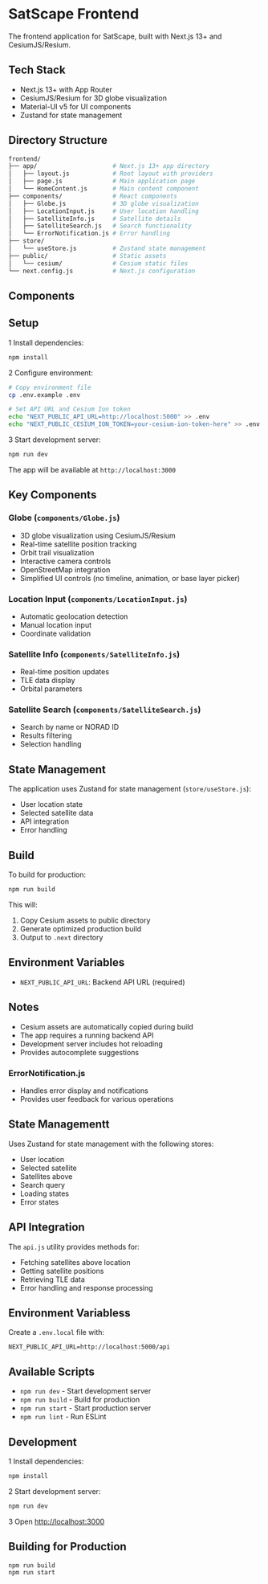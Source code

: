 # SatScape Frontend

The frontend application for SatScape, built with Next.js 13+ and CesiumJS/Resium.

## Tech Stack

- Next.js 13+ with App Router
- CesiumJS/Resium for 3D globe visualization
- Material-UI v5 for UI components
- Zustand for state management

## Directory Structure

```bash
frontend/
├── app/                     # Next.js 13+ app directory
│   ├── layout.js            # Root layout with providers
│   ├── page.js              # Main application page
│   └── HomeContent.js       # Main content component
├── components/              # React components
│   ├── Globe.js             # 3D globe visualization
│   ├── LocationInput.js     # User location handling
│   ├── SatelliteInfo.js     # Satellite details
│   ├── SatelliteSearch.js   # Search functionality
│   └── ErrorNotification.js # Error handling
├── store/
│   └── useStore.js          # Zustand state management
├── public/                  # Static assets
│   └── cesium/              # Cesium static files
└── next.config.js           # Next.js configuration
```

## Components

## Setup

1 Install dependencies:

```bash
npm install
```

2 Configure environment:

```bash
# Copy environment file
cp .env.example .env

# Set API URL and Cesium Ion token
echo "NEXT_PUBLIC_API_URL=http://localhost:5000" >> .env
echo "NEXT_PUBLIC_CESIUM_ION_TOKEN=your-cesium-ion-token-here" >> .env
```

3 Start development server:

```bash
npm run dev
```

The app will be available at `http://localhost:3000`

## Key Components

### Globe (`components/Globe.js`)

- 3D globe visualization using CesiumJS/Resium
- Real-time satellite position tracking
- Orbit trail visualization
- Interactive camera controls
- OpenStreetMap integration
- Simplified UI controls (no timeline, animation, or base layer picker)

### Location Input (`components/LocationInput.js`)

- Automatic geolocation detection
- Manual location input
- Coordinate validation

### Satellite Info (`components/SatelliteInfo.js`)

- Real-time position updates
- TLE data display
- Orbital parameters

### Satellite Search (`components/SatelliteSearch.js`)

- Search by name or NORAD ID
- Results filtering
- Selection handling

## State Management

The application uses Zustand for state management (`store/useStore.js`):

- User location state
- Selected satellite data
- API integration
- Error handling

## Build

To build for production:

```bash
npm run build
```

This will:

1. Copy Cesium assets to public directory
2. Generate optimized production build
3. Output to `.next` directory

## Environment Variables

- `NEXT_PUBLIC_API_URL`: Backend API URL (required)

## Notes

- Cesium assets are automatically copied during build
- The app requires a running backend API
- Development server includes hot reloading
- Provides autocomplete suggestions

### ErrorNotification.js

- Handles error display and notifications
- Provides user feedback for various operations

## State Managementt

Uses Zustand for state management with the following stores:

- User location
- Selected satellite
- Satellites above
- Search query
- Loading states
- Error states

## API Integration

The `api.js` utility provides methods for:

- Fetching satellites above location
- Getting satellite positions
- Retrieving TLE data
- Error handling and response processing

## Environment Variabless

Create a `.env.local` file with:

```env
NEXT_PUBLIC_API_URL=http://localhost:5000/api
```

## Available Scripts

- `npm run dev` - Start development server
- `npm run build` - Build for production
- `npm run start` - Start production server
- `npm run lint` - Run ESLint

## Development

1 Install dependencies:

```bash
npm install
```

2 Start development server:

```bash
npm run dev
```

3 Open <http://localhost:3000>

## Building for Production

```bash
npm run build
npm run start
```

